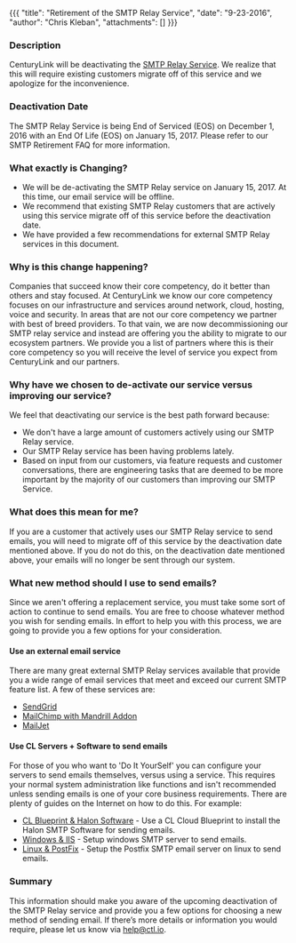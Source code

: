 {{{
  "title": "Retirement of the SMTP Relay Service",
  "date": "9-23-2016",
  "author": "Chris Kleban",
  "attachments": []
}}}

### Description

CenturyLink will be deactivating the [SMTP Relay Service](https://www.ctl.io/knowledge-base/mail/smtp-relay-services-simple/). We realize that this will require existing customers migrate off of this service and we apologize for the inconvenience.

### Deactivation Date

The SMTP Relay Service is being End of Serviced (EOS) on December 1, 2016 with an End Of Life (EOS) on January 15, 2017. Please refer to our SMTP Retirement FAQ for more information.


### What exactly is Changing?

* We will be de-activating the SMTP Relay service on January 15, 2017. At this time, our email service will be offline.
* We recommend that existing SMTP Relay customers that are actively using this service migrate off of this service before the deactivation date.
* We have provided a few recommendations for external SMTP Relay services in this document.

### Why is this change happening?

Companies that succeed know their core competency, do it better than others and stay focused. At CenturyLink we know our core competency focuses on our infrastructure and services around network, cloud, hosting, voice and security.  In areas that are not our core competency we partner with best of breed providers.  To that vain, we are now decommissioning our SMTP relay service and instead are offering you the ability to migrate to our ecosystem partners. We provide you a list of partners where this is their core competency so you will receive the level of service you expect from CenturyLink and our partners.

### Why have we chosen to de-activate our service versus improving our service?

We feel that deactivating our service is the best path forward because:

* We don't have a large amount of customers actively using our SMTP Relay service.
* Our SMTP Relay service has been having problems lately.
* Based on input from our customers, via feature requests and customer conversations, there are engineering tasks that are deemed to be more important by the majority of our customers than improving our SMTP Service.


### What does this mean for me?

If you are a customer that actively uses our SMTP Relay service to send emails, you will need to migrate off of this service by the deactivation date mentioned above. If you do not do this, on the deactivation date mentioned above, your emails will no longer be sent through our system.

### What new method should I use to send emails?

Since we aren't offering a replacement service, you must take some sort of action to continue to send emails. You are free to choose whatever method you wish for sending emails. In effort to help you with this process, we are going to provide you a few options for your consideration.


#### Use an external email service

There are many great external SMTP Relay services available that provide you a wide range of email services that meet and exceed our current SMTP feature list. A few of these services are:

* [SendGrid](https://sendgrid.com/)
* [MailChimp with Mandrill Addon](https://www.mandrill.com/)
* [MailJet](https://www.mailjet.com/)

#### Use CL Servers + Software to send emails

For those of you who want to 'Do It YourSelf' you can configure your servers to send emails themselves, versus using a service. This requires your normal system administration like functions and isn't recommended unless sending emails is one of your core business requirements. There are plenty of guides on the Internet on how to do this. For example:

* [CL Blueprint & Halon Software](https://www.ctl.io/knowledge-base/ecosystem-partners/marketplace-guides/getting-started-with-halon-partner-template/) - Use a CL Cloud Blueprint to install the Halon SMTP Software for sending emails.
* [Windows & IIS](http://bit.ly/1MILrwv) - Setup windows SMTP server to send emails.
* [Linux & PostFix](https://www.digitalocean.com/community/tutorials/how-to-install-and-configure-postfix-as-a-send-only-smtp-server-on-ubuntu-14-04) - Setup the Postfix SMTP email server on linux to send emails.




### Summary
This information should make you aware of the upcoming deactivation of the SMTP Relay service and provide you a few options for choosing a new method of sending email. If there’s more details or information you would require, please let us know via [help@ctl.io](mailto:help@ctl.io).
